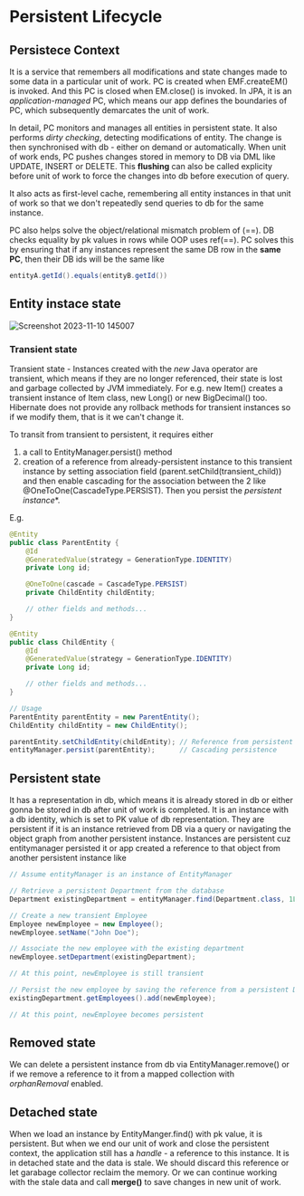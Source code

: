 # Persistent Lifecycle
## Persistece Context
It is a service that remembers all modifications and state changes made to some data in a particular unit of work.
PC is created when EMF.createEM() is invoked. And this PC is closed when EM.close() is invoked. 
In JPA, it is an *application-managed* PC, which means our app defines the boundaries of PC, which subsequently demarcates the unit of work.

In detail, PC monitors and manages all entities in persistent state. It also performs *dirty checking*, detecting modifications of entity.
The change is then synchronised with db - either on demand or automatically. When unit of work ends, PC pushes changes stored in memory to DB via
DML like UPDATE, INSERT or DELETE. This **flushing** can also be called explicity before unit of work to force the changes into db before execution of query.

It also acts as first-level cache, remembering all entity instances in that unit of work so that we don't repeatedly send queries to db for the same instance.

PC also helps solve the object/relational mismatch problem of (==). DB checks equality by pk values in rows while OOP uses ref(==). PC 
solves this by ensuring that if any instances represent the same DB row in the **same PC**, then their DB ids will be the same like

```java
entityA.getId().equals(entityB.getId())
```


## Entity instace state
![Screenshot 2023-11-10 145007](https://github.com/brian6484/CSKnowledge/assets/56388433/25e1c3f6-7816-4eb3-8d9f-91cbfa126439)

### Transient state
Transient state - Instances created with the *new* Java operator are transient, which means if they are no longer referenced,
their state is lost and garbage collected by JVM immediately. For e.g. new Item() creates a transient instance of Item class,
new Long() or new BigDecimal() too. Hibernate does not provide any rollback methods for transient instances so if we modify them,
that is it we can't change it.

To transit from transient to persistent, it requires either
1) a call to EntityManager.persist() method
2) creation of a reference from already-persistent instance to this transient instance by setting association field (parent.setChild(transient_child))
and then enable cascading for the association between the 2 like @OneToOne(CascadeType.PERSIST). Then you persist the *persistent instance**.

E.g. 
```java
@Entity
public class ParentEntity {
    @Id
    @GeneratedValue(strategy = GenerationType.IDENTITY)
    private Long id;

    @OneToOne(cascade = CascadeType.PERSIST)
    private ChildEntity childEntity;

    // other fields and methods...
}

@Entity
public class ChildEntity {
    @Id
    @GeneratedValue(strategy = GenerationType.IDENTITY)
    private Long id;

    // other fields and methods...
}

// Usage
ParentEntity parentEntity = new ParentEntity();
ChildEntity childEntity = new ChildEntity();

parentEntity.setChildEntity(childEntity); // Reference from persistent to transient
entityManager.persist(parentEntity);      // Cascading persistence
```

## Persistent state
It has a representation in db, which means it is already stored in db or either gonna be stored in db after unit of work is completed.
It is an instance with a db identity, which is set to PK value of db representation.
They are persistent if it is an instance retrieved from DB via a query or navigating the object graph from another persistent instance.
Instances are persistent cuz entitymanager persisted it or app created a reference to that object from another persistent instance like 

```java
// Assume entityManager is an instance of EntityManager

// Retrieve a persistent Department from the database
Department existingDepartment = entityManager.find(Department.class, 1L);

// Create a new transient Employee
Employee newEmployee = new Employee();
newEmployee.setName("John Doe");

// Associate the new employee with the existing department
newEmployee.setDepartment(existingDepartment);

// At this point, newEmployee is still transient

// Persist the new employee by saving the reference from a persistent Department
existingDepartment.getEmployees().add(newEmployee);

// At this point, newEmployee becomes persistent
```

## Removed state
We can delete a persistent instance from db via EntityManager.remove() or if we remove a 
reference to it from a mapped collection with *orphanRemoval* enabled.

## Detached state
When we load an instance by EntityManger.find() with pk value, it is persistent.
But when we end our unit of work and close the persistent context, the application still has a *handle* - a reference to this instance.
It is in detached state and the data is stale. We should discard this reference or let garabage collector reclaim the memory.
Or we can continue working with the stale data and call **merge()** to save changes in new unit of work.



